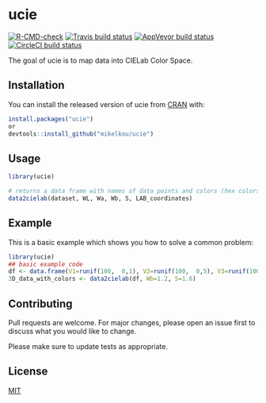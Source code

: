 
# ucie

<!-- badges: start -->
[![R-CMD-check](https://github.com/mikelkou/ucie/workflows/R-CMD-check/badge.svg)](https://github.com/mikelkou/ucie/actions)
[![Travis build status](https://travis-ci.com/mikelkou/ucie.svg?branch=master)](https://travis-ci.com/mikelkou/ucie)
[![AppVeyor build status](https://ci.appveyor.com/api/projects/status/github/mikelkou/ucie?branch=master&svg=true)](https://ci.appveyor.com/project/mikelkou/ucie)
[![CircleCI build status](https://circleci.com/gh/mikelkou/ucie.svg?style=svg)](https://circleci.com/gh/mikelkou/ucie)
<!-- badges: end -->

The goal of ucie is to map data into CIELab Color Space.

## Installation

You can install the released version of ucie from [CRAN](https://CRAN.R-project.org) with:

``` r
install.packages("ucie")
or
devtools::install_github("mikelkou/ucie")
```

## Usage

```r
library(ucie)

# returns a data frame with names of data points and colors (hex colors or Lab coordinates)
data2cielab(dataset, WL, Wa, Wb, S, LAB_coordinates)
```

## Example

This is a basic example which shows you how to solve a common problem:

``` r
library(ucie)
## basic example code
df <- data.frame(V1=runif(100,  0,1), V2=runif(100,  0,5), V3=runif(100,  0,30))
3D_data_with_colors <- data2cielab(df, Wb=1.2, S=1.6)
```

## Contributing
Pull requests are welcome. For major changes, please open an issue first to discuss what you would like to change.

Please make sure to update tests as appropriate.

## License
[MIT](https://choosealicense.com/licenses/mit/)

